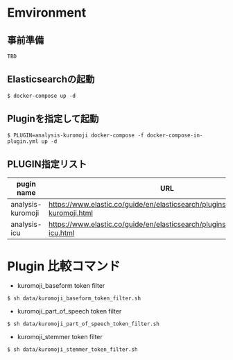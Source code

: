 # Emvironment

## 事前準備
```
TBD
```

## Elasticsearchの起動
```
$ docker-compose up -d
```

## Pluginを指定して起動
```
$ PLUGIN=analysis-kuromoji docker-compose -f docker-compose-in-plugin.yml up -d
```

## PLUGIN指定リスト
|pugin name|URL|
| --- | --- |
|analysis-kuromoji|https://www.elastic.co/guide/en/elasticsearch/plugins/current/analysis-kuromoji.html|
|analysis-icu|https://www.elastic.co/guide/en/elasticsearch/plugins/current/analysis-icu.html|

# Plugin 比較コマンド
- kuromoji_baseform token filter
```
$ sh data/kuromoji_baseform_token_filter.sh
```

- kuromoji_part_of_speech token filter
```
$ sh data/kuromoji_part_of_speech_token_filter.sh
```

- kuromoji_stemmer token filter
```
$ sh data/kuromoji_stemmer_token_filter.sh
```